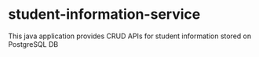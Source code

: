 # student-information-service
This java application provides CRUD APIs for student information stored on PostgreSQL DB
